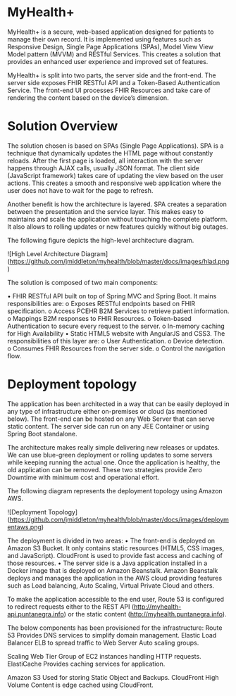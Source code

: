 # MyHealth+

MyHealth+ is a secure, web-based application designed for patients to manage their own record. It is implemented using features such as Responsive Design, Single Page Applications (SPAs), Model View View Model pattern (MVVM) and RESTful Services. This creates a solution that provides an enhanced user experience and improved set of features.

MyHealth+ is split into two parts, the server side and the front-end. The server side exposes FHIR RESTful API and a Token-Based Authentication Service. 
The front-end UI processes FHIR Resources and take care of rendering the content based on the device’s dimension.

# Solution Overview
The solution chosen is based on SPAs (Single Page Applications). SPA is a technique that dynamically updates the HTML page without constantly reloads. After the first page is loaded, all interaction with the server happens through AJAX calls, usually JSON format. The client side (JavaScript framework) takes care of updating the view based on the user actions. This creates a smooth and responsive web application where the user does not have to wait for the page to refresh. 

Another benefit is how the architecture is layered. SPA creates a separation between the presentation and the service layer. This makes easy to maintains and scale the application without touching the complete platform. It also allows to rolling updates or new features quickly without big outages.

The following figure depicts the high-level architecture diagram.

![High Level Architecture Diagram]
(https://github.com/jmiddleton/myhealth/blob/master/docs/images/hlad.png)

The solution is composed of two main components:

•	FHIR RESTful API built on top of Spring MVC and Spring Boot. It mains responsibilities are:
o	Exposes RESTful endpoints based on FHIR specification.
o	Access PCEHR B2M Services to retrieve patient information.
o	Mappings B2M responses to FHIR Resources.
o	Token-based Authentication to secure every request to the server.
o	In-memory caching for High Availability
•	Static HTML5 website with AngularJS and CSS3. The responsibilities of this layer are:
o	User Authentication.
o	Device detection.
o	Consumes FHIR Resources from the server side.
o	Control the navigation flow.

# Deployment topology
The application has been architected in a way that can be easily deployed in any type of infrastructure either on-premises or cloud (as mentioned below). The front-end can be hosted on any Web Server that can serve static content. The server side can run on any JEE Container or using Spring Boot standalone.

The architecture makes really simple delivering new releases or updates. We can use blue-green deployment or rolling updates to some servers while keeping running the actual one. Once the application is healthy, the old application can be removed. These two strategies provide Zero Downtime with minimum cost and operational effort.

The following diagram represents the deployment topology using Amazon AWS. 

![Deployment Topology]
(https://github.com/jmiddleton/myhealth/blob/master/docs/images/deploymentaws.png)

The deployment is divided in two areas:
•	The front-end is deployed on Amazon S3 Bucket. It only contains static resources (HTML5, CSS images, and JavaScript). CloudFront is used to provide fast access and caching of those resources.
•	The server side is a Java application installed in a Docker image that is deployed on Amazon Beanstalk.  Amazon Beanstalk deploys and manages the application in the AWS cloud providing features such as Load balancing, Auto Scaling, Virtual Private Cloud and others.

To make the application accessible to the end user, Route 53 is configured to redirect requests either to the REST API (http://myhealth-api.puntanegra.info) or the static content (http://myhealth.puntanegra.info).

The below components has been provisioned for the infrastructure:
Route 53 
Provides DNS services to simplify domain management.
Elastic Load Balancer 
ELB to spread traffic to Web Server Auto scaling groups. 

Scaling Web Tier 
Group of EC2 instances handling HTTP requests.  
ElastiCache 
Provides caching services for application.

Amazon S3 
Used for storing Static Object and Backups.
CloudFront
High Volume Content is edge cached using CloudFront. 
